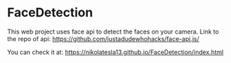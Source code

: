 # FaceDetection
This web project uses face api to detect the faces on your camera. Link to the repo of api: https://github.com/justadudewhohacks/face-api.js/

You can check it at: https://nikolatesla13.github.io/FaceDetection/index.html
